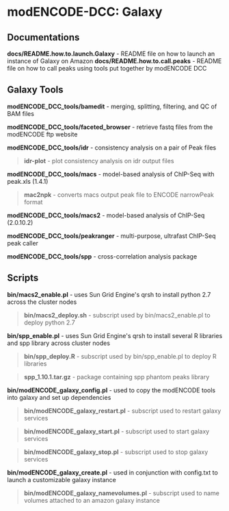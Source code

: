 modENCODE-DCC: Galaxy
=========================

Documentations
-------------------
**docs/README.how.to.launch.Galaxy** - README file on how to launch an instance of Galaxy on Amazon
**docs/README.how.to.call.peaks** - README file on how to call peaks using tools put together by modENCODE DCC

Galaxy Tools
------------

**modENCODE_DCC_tools/bamedit** - merging, splitting, filtering, and QC of BAM files

**modENCODE_DCC_tools/faceted_browser** - retrieve fastq files from the modENCODE ftp website

**modENCODE_DCC_tools/idr** - consistency analysis on a pair of Peak files

  >**idr-plot** - plot consistency analysis on idr output files

**modENCODE_DCC_tools/macs** - model-based analysis of ChIP-Seq with peak.xls (1.4.1)
  
  >**mac2npk** - converts macs output peak file to ENCODE narrowPeak format

**modENCODE_DCC_tools/macs2** - model-based analysis of ChIP-Seq (2.0.10.2)

**modENCODE_DCC_tools/peakranger** - multi-purpose, ultrafast ChIP-Seq peak caller

**modENCODE_DCC_tools/spp** - cross-correlation analysis package


Scripts
-------

**bin/macs2_enable.pl** - uses Sun Grid Engine's qrsh to install python 2.7 across the cluster nodes 

  >**bin/macs2_deploy.sh** - subscript used by bin/macs2_enable.pl to deploy python 2.7

**bin/spp_enable.pl** - uses Sun Grid Engine's qrsh to install several R libraries and spp library across cluster nodes
  
  >**bin/spp_deploy.R** - subscript used by bin/spp_enable.pl to deploy R libraries
  
  >**spp_1.10.1.tar.gz** - package containing spp phantom peaks library

**bin/modENCODE_galaxy_config.pl** - used to copy the modENCODE tools into galaxy and set up dependencies
  
  >**bin/modENCODE_galaxy_restart.pl** - subscript used to restart galaxy services       
  
  >**bin/modENCODE_galaxy_start.pl** - subscript used to start galaxy services
  
  >**bin/modENCODE_galaxy_stop.pl** - subscript used to stop galaxy services

**bin/modENCODE_galaxy_create.pl** - used in conjunction with config.txt to launch a customizable galaxy instance
  
  >**bin/modENCODE_galaxy_namevolumes.pl** - subscript used to name volumes attached to an amazon galaxy instance
